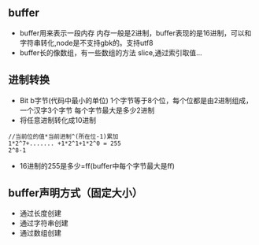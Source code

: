 ## buffer
- buffer用来表示一段内存 内存一般是2进制，buffer表现的是16进制，可以和字符串转化,node是不支持gbk的。支持utf8
- buffer长的像数组，有一些数组的方法 slice,通过索引取值...

## 进制转换
- Bit b字节(代码中最小的单位) 1个字节等于8个位，每个位都是由2进制组成，一个汉字3个字节 每个字节最大是多少2进制
- 将任意进制转化成10进制
```
//当前位的值*当前进制^(所在位-1)累加
1*2^7+....... +1*2^1+1*2^0 = 255
2^8-1
```
- 16进制的255是多少=ff(buffer中每个字节最大是ff)

## buffer声明方式（固定大小）
- 通过长度创建
- 通过字符串创建
- 通过数组创建
